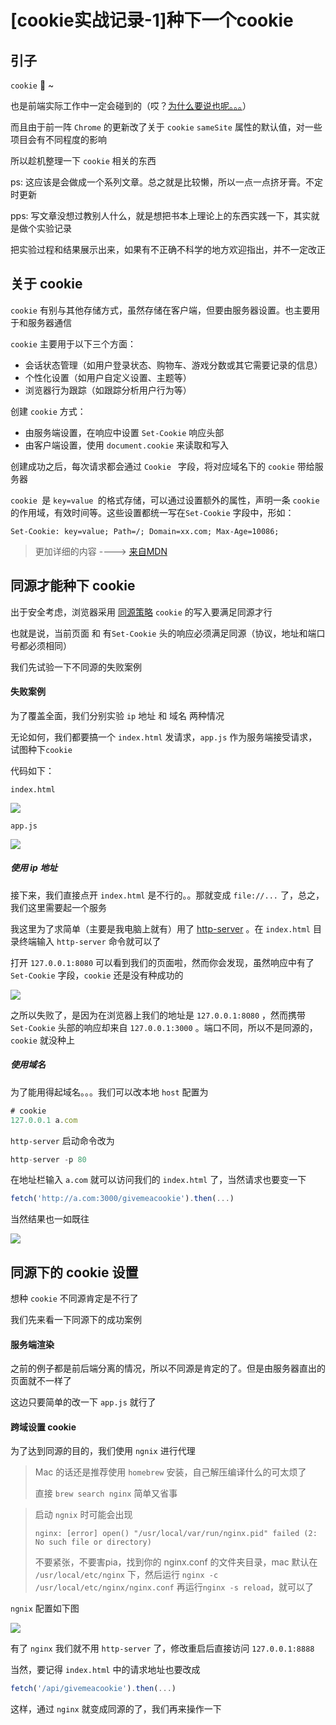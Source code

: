 # [cookie实战记录-1]种下一个cookie

## 引子

`cookie` 🍪 ~ 

也是前端实际工作中一定会碰到的（哎？<a href="[https://github.com/YuArtian/blog/blob/master/%E5%A6%82%E4%BD%95%E8%A7%A3%E5%86%B3%E5%BC%82%E6%AD%A5%E8%AF%B7%E6%B1%82%E7%9A%84%E7%AB%9E%E6%80%81%E9%97%AE%E9%A2%98.md](https://github.com/YuArtian/blog/blob/master/如何解决异步请求的竞态问题.md)">为什么要说也呢。。。</a>）

而且由于前一阵 `Chrome` 的更新改了关于 `cookie` `sameSite` 属性的默认值，对一些项目会有不同程度的影响

所以趁机整理一下 `cookie` 相关的东西

ps: 这应该是会做成一个系列文章。总之就是比较懒，所以一点一点挤牙膏。不定时更新

pps: 写文章没想过教别人什么，就是想把书本上理论上的东西实践一下，其实就是做个实验记录

把实验过程和结果展示出来，如果有不正确不科学的地方欢迎指出，并不一定改正

## 关于 cookie

`cookie` 有别与其他存储方式，虽然存储在客户端，但要由服务器设置。也主要用于和服务器通信

`cookie` 主要用于以下三个方面：

- 会话状态管理（如用户登录状态、购物车、游戏分数或其它需要记录的信息）
- 个性化设置（如用户自定义设置、主题等）
- 浏览器行为跟踪（如跟踪分析用户行为等）

创建 `cookie` 方式：

- 由服务端设置，在响应中设置  `Set-Cookie` 响应头部
- 由客户端设置，使用 `document.cookie` 来读取和写入

创建成功之后，每次请求都会通过 `Cookie ` 字段，将对应域名下的  `cookie` 带给服务器

`cookie `是 `key=value `的格式存储，可以通过设置额外的属性，声明一条 `cookie` 的作用域，有效时间等。这些设置都统一写在`Set-Cookie` 字段中，形如：

`Set-Cookie: key=value; Path=/; Domain=xx.com; Max-Age=10086;`

> 更加详细的内容 ----> <a href="https://developer.mozilla.org/zh-CN/docs/Web/HTTP/Cookies">来自MDN</a>

## 同源才能种下 cookie

出于安全考虑，浏览器采用 <a href="https://developer.mozilla.org/zh-CN/docs/Web/Security/Same-origin_policy">同源策略</a>  `cookie` 的写入要满足同源才行

也就是说，当前页面 和  有`Set-Cookie`  头的响应必须满足同源（协议，地址和端口号都必须相同）

我们先试验一下不同源的失败案例

#### 失败案例

为了覆盖全面，我们分别实验 `ip` 地址 和 域名 两种情况

无论如何，我们都要搞一个 `index.html` 发请求，`app.js` 作为服务端接受请求，试图种下`cookie` 

代码如下：

`index.html`

<img src="https://github.com/YuArtian/blog/blob/master/img/cookie%E5%AE%9E%E6%88%98/%E7%A7%8D%E4%B8%80%E4%B8%AAcookie/1.png?raw=true" />

`app.js`

<img src="https://github.com/YuArtian/blog/blob/master/img/cookie%E5%AE%9E%E6%88%98/%E7%A7%8D%E4%B8%80%E4%B8%AAcookie/2.png?raw=true"/>



##### 使用 ip 地址

接下来，我们直接点开 `index.html` 是不行的。。那就变成 `file://...` 了，总之，我们这里需要起一个服务

我这里为了求简单（主要是我电脑上就有）用了 <a href="https://github.com/http-party/http-server#readme">http-server</a> 。在 `index.html` 目录终端输入 `http-server` 命令就可以了

打开 `127.0.0.1:8080` 可以看到我们的页面啦，然而你会发现，虽然响应中有了 `Set-Cookie` 字段，`cookie` 还是没有种成功的

<img src="https://github.com/YuArtian/blog/blob/master/img/cookie%E5%AE%9E%E6%88%98/%E7%A7%8D%E4%B8%80%E4%B8%AAcookie/3.gif?raw=true"/>

之所以失败了，是因为在浏览器上我们的地址是 `127.0.0.1:8080` ，然而携带 `Set-Cookie` 头部的响应却来自 `127.0.0.1:3000` 。端口不同，所以不是同源的，`cookie` 就没种上

##### 使用域名

为了能用得起域名。。。我们可以改本地 `host` 配置为

```javascript
# cookie
127.0.0.1 a.com
```

`http-server` 启动命令改为

```javascript
http-server -p 80
```

在地址栏输入 `a.com` 就可以访问我们的 `index.html` 了，当然请求也要变一下

```javascript
fetch('http://a.com:3000/givemeacookie').then(...)
```

当然结果也一如既往

<img src="https://github.com/YuArtian/blog/blob/master/img/cookie%E5%AE%9E%E6%88%98/%E7%A7%8D%E4%B8%80%E4%B8%AAcookie/5.gif?raw=true" />

## 同源下的 cookie 设置

想种 `cookie` 不同源肯定是不行了

我们先来看一下同源下的成功案例

#### 服务端渲染

之前的例子都是前后端分离的情况，所以不同源是肯定的了。但是由服务器直出的页面就不一样了

这边只要简单的改一下 `app.js` 就行了



#### 跨域设置 cookie



为了达到同源的目的，我们使用 `ngnix` 进行代理

> Mac 的话还是推荐使用 `homebrew` 安装，自己解压编译什么的可太烦了
>
> 直接 `brew search nginx` 简单又省事

> 启动 `ngnix` 时可能会出现
>
>  `nginx: [error] open() "/usr/local/var/run/nginx.pid" failed (2: No such file or directory)`
>
> 不要紧张，不要害pia，找到你的 nginx.conf 的文件夹目录，mac 默认在 ` /usr/local/etc/nginx` 下，然后运行
> `nginx -c /usr/local/etc/nginx/nginx.conf` 
> 再运行`nginx -s reload`，就可以了



`ngnix` 配置如下图

<img src="https://github.com/YuArtian/blog/blob/master/img/cookie%E5%AE%9E%E6%88%98/%E7%A7%8D%E4%B8%80%E4%B8%AAcookie/4.png?raw=true"/>

有了 `nginx` 我们就不用 `http-server` 了，修改重启后直接访问 `127.0.0.1:8888`

当然，要记得 `index.html` 中的请求地址也要改成

```javascript
fetch('/api/givemeacookie').then(...)
```

这样，通过 `nginx` 就变成同源的了，我们再来操作一下





